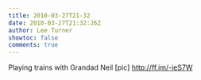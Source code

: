 ```yaml
---
title: 2010-03-27T21-32
date: 2010-03-27T21:32:26Z
author: Lee Turner
showtoc: false
comments: true
---
```


Playing trains with Grandad Neil [pic] http://ff.im/-ieS7W

